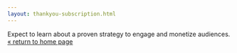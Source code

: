 ```yaml
---
layout: thankyou-subscription.html
---
```


<div class="ui vertical stripe segment vertical-segment-grey-color">
  <div class="ui center aligned text container">
  <div class="ui center aligned header">
      Expect to learn about a proven strategy to engage and monetize audiences.
  </div>
  <div class="item space-3em">
  <a class="ui blue button button-font-format" href="http://www.flockrush.com">« return to home page</a>
</div>
</div>
</div>

